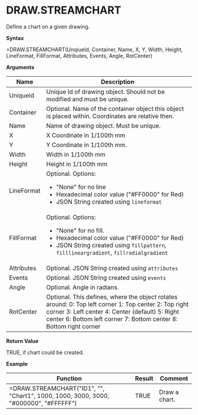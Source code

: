 # DRAW.STREAMCHART

Define a chart on a given drawing.

**Syntax**

=DRAW.STREAMCHART(UnqiueId, Container, Name, X, Y, Width, Height,
LineFormat, FillFormat, Attributes, Events, Angle, RotCenter)

**Arguments**

<table>
<colgroup>
<col style="width: 20%" />
<col style="width: 80%" />
</colgroup>
<thead>
<tr class="header">
<th>Name</th>
<th>Description</th>
</tr>
</thead>
<tbody>
<tr class="odd">
<td>UniqueId</td>
<td>Unique Id of drawing object. Should not be modified and must be unique.</td>
</tr>
<tr class="even">
<td>Container</td>
<td>Optional. Name of the container object this object is placed within. Coordinates are relative then.</td>
</tr>
<tr class="odd">
<td>Name</td>
<td>Name of drawing object. Must be unique.</td>
</tr>
<tr class="even">
<td>X</td>
<td>X Coordinate in 1/100th mm</td>
</tr>
<tr class="odd">
<td>Y</td>
<td>Y Coordinate in 1/100th mm.</td>
</tr>
<tr class="even">
<td>Width</td>
<td>Width in 1/100th mm</td>
</tr>
<tr class="odd">
<td>Height</td>
<td>Height in 1/100th mm</td>
</tr>
<tr class="even">
<td>LineFormat</td>
<td>Optional. Options:
<ul>
<li>"None" for no line</li>
<li>Hexadecimal color value ("#FF0000" for Red)</li>
<li>JSON String created using <code class="interpreted-text" role="ref">lineformat</code></li>
</ul></td>
</tr>
<tr class="odd">
<td>FillFormat</td>
<td>Optional. Options:
<ul>
<li>"None" for no fill.</li>
<li>Hexadecimal color value ("#FF0000" for Red)</li>
<li>JSON String created using <code class="interpreted-text" role="ref">fillpattern</code>, <code class="interpreted-text" role="ref">filllineargradient</code>, <code class="interpreted-text" role="ref">fillradialgradient</code></li>
</ul></td>
</tr>
<tr class="even">
<td>Attributes</td>
<td>Optional. JSON String created using <code class="interpreted-text" role="ref">attributes</code></td>
</tr>
<tr class="odd">
<td>Events</td>
<td>Optional. JSON String created using <code class="interpreted-text" role="ref">events</code></td>
</tr>
<tr class="even">
<td>Angle</td>
<td>Optional. Angle in radians.</td>
</tr>
<tr class="odd">
<td>RotCenter</td>
<td>Optional. This defines, where the object rotates around: 0: Top left corner 1: Top center 2: Top right corner 3: Left center 4: Center (default) 5: Right center 6: Bottom left corner 7: Bottom center 8: Bottom right corner</td>
</tr>
</tbody>
</table>

**Return Value**

TRUE, if chart could be created.

**Example**

| Function                                                                               | Result | Comment       |
|----------------------------------------------------------------------------------------|--------|---------------|
| =DRAW.STREAMCHART("ID1", "", "Chart1", 1000, 1000, 3000, 3000, "\#000000", "\#FFFFFF") | TRUE   | Draw a chart. |

